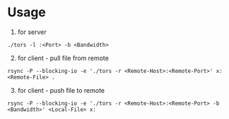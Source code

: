 # Usage

1. for server

```
./tors -l :<Port> -b <Bandwidth>
```

2. for client - pull file from remote

```
rsync -P --blocking-io -e './tors -r <Remote-Host>:<Remote-Port>' x:<Remote-File> .
```

3. for client - push file to remote

```
rsync -P --blocking-io -e './tors -r <Remote-Host>:<Remote-Port> -b <Bandwidth>' <Local-File> x:
```
